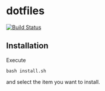 # dotfiles

[![Build Status](https://travis-ci.org/haomingw/dotfiles.svg?branch=master)](https://travis-ci.org/haomingw/dotfiles)

## Installation
Execute

    bash install.sh

and select the item you want to install.
